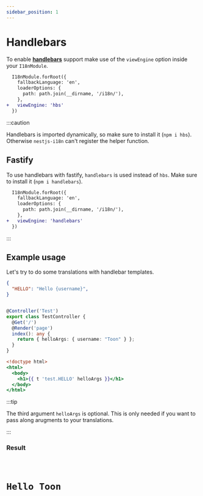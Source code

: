 ```yaml
---
sidebar_position: 1
---
```


# Handlebars

To enable [**handlebars**](https://handlebarsjs.com) support make use of the `viewEngine` option inside your `I18nModule`.

```diff title="src/app.module.ts"
  I18nModule.forRoot({
    fallbackLanguage: 'en',
    loaderOptions: {
      path: path.join(__dirname, '/i18n/'),
    },
+   viewEngine: 'hbs'
  })
```

:::caution

Handlebars is imported dynamically, so make sure to install it (`npm i hbs`). Otherwise `nestjs-i18n` can't register the helper function.

## Fastify

To use handlebars with fastify, `handlebars` is used instead of `hbs`. Make sure to install it (`npm i handlebars`).

```diff title="src/app.module.ts"
  I18nModule.forRoot({
    fallbackLanguage: 'en',
    loaderOptions: {
      path: path.join(__dirname, '/i18n/'),
    },
+   viewEngine: 'handlebars'
  })
```

:::

## Example usage

Let's try to do some translations with handlebar templates.

```json title="src/i18n/en/test.json"
{
  "HELLO": "Hello {username}",
}
```

```typescript title="src/app.controller.ts"

@Controller('Test')
export class TestController {
  @Get('/')
  @Render('page')
  index(): any {
    return { helloArgs: { username: "Toon" } };
  }
}

```

```hbs title="src/view/page.hbs"
<!doctype html>
<html>
  <body>
    <h1>{{ t 'test.HELLO' helloArgs }}</h1>
  </body>
</html>
```

:::tip

The third argument `helloArgs` is optional. This is only needed if you want to pass along arugments to your translations.

:::

### Result
<code>
  <h1>Hello Toon</h1>
</code>